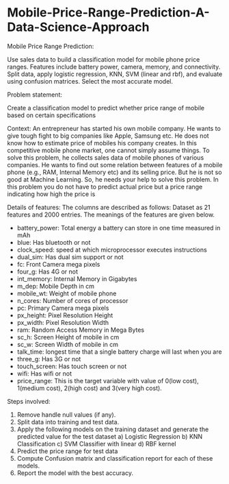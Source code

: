 # Mobile-Price-Range-Prediction-A-Data-Science-Approach
Mobile Price Range Prediction: 

Use sales data to build a classification model for mobile phone price ranges. Features include battery power, camera, memory, and connectivity. Split data, apply logistic regression, KNN, SVM (linear and rbf), and evaluate using confusion matrices. Select the most accurate model.

Problem statement: 

Create a classification model to predict whether price range of mobile based on certain specifications


Context: 
An entrepreneur has started his own mobile company. He wants to give tough fight to big companies like Apple, Samsung etc.
He does not know how to estimate price of mobiles his company creates. In this competitive mobile phone market, one cannot simply assume things. To solve this problem, he collects sales data of mobile phones of various companies.
He wants to find out some relation between features of a mobile phone (e.g., RAM, Internal Memory etc) and its selling price. But he is not so good at Machine Learning. So, he needs your help to solve this problem.
In this problem you do not have to predict actual price but a price range indicating how high the price is

Details of features:
The columns are described as follows:
Dataset as 21 features and 2000 entries. The meanings of the  features are given below.
*	battery_power: Total energy a battery can store in one time measured in mAh
*	blue: Has bluetooth or not
*	clock_speed: speed at which microprocessor executes instructions
*	dual_sim: Has dual sim support or not
*	fc: Front Camera mega pixels
*	four_g: Has 4G or not
*	int_memory: Internal Memory in Gigabytes
*	m_dep: Mobile Depth in cm
*	mobile_wt: Weight of mobile phone
*	n_cores: Number of cores of processor
*	pc: Primary Camera mega pixels
*	px_height: Pixel Resolution Height
*	px_width: Pixel Resolution Width
*	ram: Random Access Memory in Mega Bytes
*	sc_h: Screen Height of mobile in cm
*	sc_w: Screen Width of mobile in cm
*	talk_time: longest time that a single battery charge will last when you are
*	three_g: Has 3G or not
*	touch_screen: Has touch screen or not
*	wifi: Has wifi or not
*	price_range: This is the target variable with value of 0(low cost), 1(medium cost), 2(high cost) and 3(very high cost).

Steps involved:
1) 	Remove handle null values (if any).
2)	Split data into training and test data.
3)	Apply the following models on the training dataset and generate the predicted value for the test dataset
a)	Logistic Regression
b)	KNN Classification
c)	SVM Classifier with linear
d)	RBF kernel 
4)	Predict the price range for test data
5)	Compute Confusion matrix and classification report for each of these models. 
6)	Report the model with the best accuracy.

